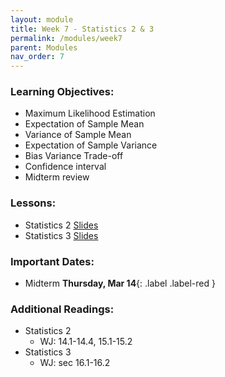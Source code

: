 ```yaml
---
layout: module
title: Week 7 - Statistics 2 & 3
permalink: /modules/week7
parent: Modules
nav_order: 7
---
```


### Learning Objectives:
* Maximum Likelihood Estimation
* Expectation of Sample Mean
* Variance of Sample Mean
* Expectation of Sample Variance
* Bias Variance Trade-off
* Confidence interval
* Midterm review

### Lessons:
* Statistics 2 [Slides]()
* Statistics 3 [Slides]()

### Important Dates:
* Midterm **Thursday, Mar 14**{: .label .label-red }


### Additional Readings:
* Statistics 2
    * WJ: 14.1-14.4, 15.1-15.2
* Statistics 3
    * WJ: sec 16.1-16.2


